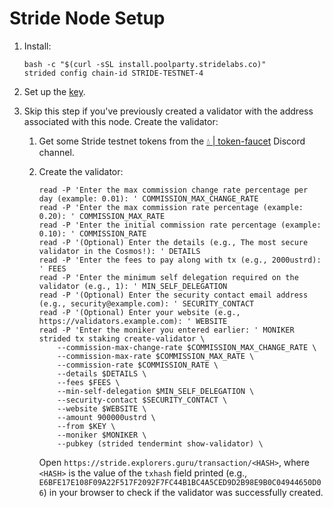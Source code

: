 # Stride Node Setup

1. Install:

    ```shell
    bash -c "$(curl -sSL install.poolparty.stridelabs.co)"
    strided config chain-id STRIDE-TESTNET-4
    ```
2. Set up the [key](../key.md).
3. Skip this step if you've previously created a validator with the address associated with this node. Create the validator:
    1. Get some Stride testnet tokens from the [💧 | token-faucet](https://discord.com/channels/988945059783278602/992572020535599244) Discord channel.
    2. Create the validator:

        ```shell
        read -P 'Enter the max commission change rate percentage per day (example: 0.01): ' COMMISSION_MAX_CHANGE_RATE
        read -P 'Enter the max commission rate percentage (example: 0.20): ' COMMISSION_MAX_RATE
        read -P 'Enter the initial commission rate percentage (example: 0.10): ' COMMISSION_RATE
        read -P '(Optional) Enter the details (e.g., The most secure validator in the Cosmos!): ' DETAILS
        read -P 'Enter the fees to pay along with tx (e.g., 2000ustrd): ' FEES
        read -P 'Enter the minimum self delegation required on the validator (e.g., 1): ' MIN_SELF_DELEGATION
        read -P '(Optional) Enter the security contact email address (e.g., security@example.com): ' SECURITY_CONTACT
        read -P '(Optional) Enter your website (e.g., https://validators.example.com): ' WEBSITE
        read -P 'Enter the moniker you entered earlier: ' MONIKER
        strided tx staking create-validator \
            --commission-max-change-rate $COMMISSION_MAX_CHANGE_RATE \
            --commission-max-rate $COMMISSION_MAX_RATE \
            --commission-rate $COMMISSION_RATE \
            --details $DETAILS \
            --fees $FEES \
            --min-self-delegation $MIN_SELF_DELEGATION \
            --security-contact $SECURITY_CONTACT \
            --website $WEBSITE \
            --amount 900000ustrd \
            --from $KEY \
            --moniker $MONIKER \
            --pubkey (strided tendermint show-validator) \
        ```

        Open `https://stride.explorers.guru/transaction/<HASH>`, where `<HASH>` is the value of the `txhash` field printed (e.g., `E6BFE17E108F09A22F517F2092F7FC44B1BC4A5CED9D2B98E9B0C04944650D06`) in your browser to check if the validator was successfully created.
